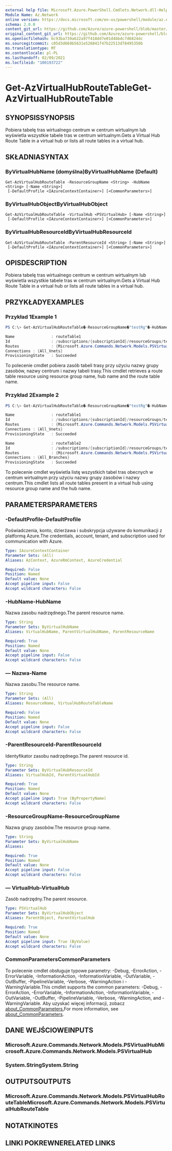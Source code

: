 ```yaml
---
external help file: Microsoft.Azure.PowerShell.Cmdlets.Network.dll-Help.xml
Module Name: Az.Network
online version: https://docs.microsoft.com/en-us/powershell/module/az.network/get-azvirtualhubroutetable
schema: 2.0.0
content_git_url: https://github.com/Azure/azure-powershell/blob/master/src/Network/Network/help/Get-AzVirtualHubRouteTable.md
original_content_git_url: https://github.com/Azure/azure-powershell/blob/master/src/Network/Network/help/Get-AzVirtualHubRouteTable.md
ms.openlocfilehash: bc93ba739a622a97f418dd7e01d4bbdc7d6824dc
ms.sourcegitcommit: c05d3d669b5631e526841f47b22513d78495350b
ms.translationtype: MT
ms.contentlocale: pl-PL
ms.lasthandoff: 02/09/2021
ms.locfileid: "100193722"
---
```

# <span data-ttu-id="019bb-101">Get-AzVirtualHubRouteTable</span><span class="sxs-lookup"><span data-stu-id="019bb-101">Get-AzVirtualHubRouteTable</span></span>

## <span data-ttu-id="019bb-102">SYNOPSIS</span><span class="sxs-lookup"><span data-stu-id="019bb-102">SYNOPSIS</span></span>
<span data-ttu-id="019bb-103">Pobiera tabelę tras wirtualnego centrum w centrum wirtualnym lub wyświetla wszystkie tabele tras w centrum wirtualnym.</span><span class="sxs-lookup"><span data-stu-id="019bb-103">Gets a Virtual Hub Route Table in a virtual hub or lists all route tables in a virtual hub.</span></span>

## <span data-ttu-id="019bb-104">SKŁADNIA</span><span class="sxs-lookup"><span data-stu-id="019bb-104">SYNTAX</span></span>

### <span data-ttu-id="019bb-105">ByVirtualHubName (domyślna)</span><span class="sxs-lookup"><span data-stu-id="019bb-105">ByVirtualHubName (Default)</span></span>
```
Get-AzVirtualHubRouteTable -ResourceGroupName <String> -HubName <String> [-Name <String>]
 [-DefaultProfile <IAzureContextContainer>] [<CommonParameters>]
```

### <span data-ttu-id="019bb-106">ByVirtualHubObject</span><span class="sxs-lookup"><span data-stu-id="019bb-106">ByVirtualHubObject</span></span>
```
Get-AzVirtualHubRouteTable -VirtualHub <PSVirtualHub> [-Name <String>]
 [-DefaultProfile <IAzureContextContainer>] [<CommonParameters>]
```

### <span data-ttu-id="019bb-107">ByVirtualHubResourceId</span><span class="sxs-lookup"><span data-stu-id="019bb-107">ByVirtualHubResourceId</span></span>
```
Get-AzVirtualHubRouteTable -ParentResourceId <String> [-Name <String>]
 [-DefaultProfile <IAzureContextContainer>] [<CommonParameters>]
```

## <span data-ttu-id="019bb-108">OPIS</span><span class="sxs-lookup"><span data-stu-id="019bb-108">DESCRIPTION</span></span>
<span data-ttu-id="019bb-109">Pobiera tabelę tras wirtualnego centrum w centrum wirtualnym lub wyświetla wszystkie tabele tras w centrum wirtualnym.</span><span class="sxs-lookup"><span data-stu-id="019bb-109">Gets a Virtual Hub Route Table in a virtual hub or lists all route tables in a virtual hub.</span></span>

## <span data-ttu-id="019bb-110">PRZYKŁADY</span><span class="sxs-lookup"><span data-stu-id="019bb-110">EXAMPLES</span></span>

### <span data-ttu-id="019bb-111">Przykład 1</span><span class="sxs-lookup"><span data-stu-id="019bb-111">Example 1</span></span>
```powershell
PS C:\> Get-AzVirtualHubRouteTable�-ResourceGroupName�"testRg"�-HubName�"westushub"�-Name�"routeTable1"

Name                : routeTable1
Id                  : /subscriptions/{subscriptionId}/resourceGroups/testRg/providers/Microsoft.Network/virtualHubs/westushub/routeTables/routeTable1
Routes              : {Microsoft.Azure.Commands.Network.Models.PSVirtualHubRoute}
Connections : {All_Vnets}
ProvisioningState   : Succeeded
```

<span data-ttu-id="019bb-112">To polecenie cmdlet pobiera zasób tabeli trasy przy użyciu nazwy grupy zasobów, nazwy centrum i nazwy tabeli trasy.</span><span class="sxs-lookup"><span data-stu-id="019bb-112">This cmdlet retrieves a route table resource using resource group name, hub name and the route table name.</span></span>

### <span data-ttu-id="019bb-113">Przykład 2</span><span class="sxs-lookup"><span data-stu-id="019bb-113">Example 2</span></span>
```powershell
PS C:\> Get-AzVirtualHubRouteTable�-ResourceGroupName�"testRg"�-HubName�"westushub"

Name                : routeTable1
Id                  : /subscriptions/{subscriptionId}/resourceGroups/testRg/providers/Microsoft.Network/virtualHubs/westushub/routeTables/routeTable1
Routes              : {Microsoft.Azure.Commands.Network.Models.PSVirtualHubRoute}
Connections : {All_Vnets}
ProvisioningState   : Succeeded

Name                : routeTable2
Id                  : /subscriptions/{subscriptionId}/resourceGroups/testRg/providers/Microsoft.Network/virtualHubs/westushub/routeTables/routeTable2
Routes              : {Microsoft.Azure.Commands.Network.Models.PSVirtualHubRoute}
Connections : {All_Branches}
ProvisioningState   : Succeeded
```

<span data-ttu-id="019bb-114">To polecenie cmdlet wyświetla listę wszystkich tabel tras obecnych w centrum wirtualnym przy użyciu nazwy grupy zasobów i nazwy centrum.</span><span class="sxs-lookup"><span data-stu-id="019bb-114">This cmdlet lists all route tables present in a virtual hub using resource group name and the hub name.</span></span>

## <span data-ttu-id="019bb-115">PARAMETERS</span><span class="sxs-lookup"><span data-stu-id="019bb-115">PARAMETERS</span></span>

### <span data-ttu-id="019bb-116">-DefaultProfile</span><span class="sxs-lookup"><span data-stu-id="019bb-116">-DefaultProfile</span></span>
<span data-ttu-id="019bb-117">Poświadczenia, konto, dzierżawa i subskrypcja używane do komunikacji z platformą Azure.</span><span class="sxs-lookup"><span data-stu-id="019bb-117">The credentials, account, tenant, and subscription used for communication with Azure.</span></span>

```yaml
Type: IAzureContextContainer
Parameter Sets: (All)
Aliases: AzContext, AzureRmContext, AzureCredential

Required: False
Position: Named
Default value: None
Accept pipeline input: False
Accept wildcard characters: False
```

### <span data-ttu-id="019bb-118">-HubName</span><span class="sxs-lookup"><span data-stu-id="019bb-118">-HubName</span></span>
<span data-ttu-id="019bb-119">Nazwa zasobu nadrzędnego.</span><span class="sxs-lookup"><span data-stu-id="019bb-119">The parent resource name.</span></span>

```yaml
Type: String
Parameter Sets: ByVirtualHubName
Aliases: VirtualHubName, ParentVirtualHubName, ParentResourceName

Required: True
Position: Named
Default value: None
Accept pipeline input: False
Accept wildcard characters: False
```

### <span data-ttu-id="019bb-120">— Nazwa</span><span class="sxs-lookup"><span data-stu-id="019bb-120">-Name</span></span>
<span data-ttu-id="019bb-121">Nazwa zasobu.</span><span class="sxs-lookup"><span data-stu-id="019bb-121">The resource name.</span></span>

```yaml
Type: String
Parameter Sets: (All)
Aliases: ResourceName, VirtualHubRouteTableName

Required: False
Position: Named
Default value: None
Accept pipeline input: False
Accept wildcard characters: False
```

### <span data-ttu-id="019bb-122">-ParentResourceId</span><span class="sxs-lookup"><span data-stu-id="019bb-122">-ParentResourceId</span></span>
<span data-ttu-id="019bb-123">Identyfikator zasobu nadrzędnego.</span><span class="sxs-lookup"><span data-stu-id="019bb-123">The parent resource id.</span></span>

```yaml
Type: String
Parameter Sets: ByVirtualHubResourceId
Aliases: VirtualHubId, ParentVirtualHubId

Required: True
Position: Named
Default value: None
Accept pipeline input: True (ByPropertyName)
Accept wildcard characters: False
```

### <span data-ttu-id="019bb-124">-ResourceGroupName</span><span class="sxs-lookup"><span data-stu-id="019bb-124">-ResourceGroupName</span></span>
<span data-ttu-id="019bb-125">Nazwa grupy zasobów.</span><span class="sxs-lookup"><span data-stu-id="019bb-125">The resource group name.</span></span>

```yaml
Type: String
Parameter Sets: ByVirtualHubName
Aliases:

Required: True
Position: Named
Default value: None
Accept pipeline input: False
Accept wildcard characters: False
```

### <span data-ttu-id="019bb-126">— VirtualHub</span><span class="sxs-lookup"><span data-stu-id="019bb-126">-VirtualHub</span></span>
<span data-ttu-id="019bb-127">Zasób nadrzędny.</span><span class="sxs-lookup"><span data-stu-id="019bb-127">The parent resource.</span></span>

```yaml
Type: PSVirtualHub
Parameter Sets: ByVirtualHubObject
Aliases: ParentObject, ParentVirtualHub

Required: True
Position: Named
Default value: None
Accept pipeline input: True (ByValue)
Accept wildcard characters: False
```

### <span data-ttu-id="019bb-128">CommonParameters</span><span class="sxs-lookup"><span data-stu-id="019bb-128">CommonParameters</span></span>
<span data-ttu-id="019bb-129">To polecenie cmdlet obsługuje typowe parametry: -Debug, -ErrorAction, -ErrorVariable, -InformationAction, -InformationVariable, -OutVariable, -OutBuffer, -PipelineVariable, -Verbose, -WarningAction i -WarningVariable.</span><span class="sxs-lookup"><span data-stu-id="019bb-129">This cmdlet supports the common parameters: -Debug, -ErrorAction, -ErrorVariable, -InformationAction, -InformationVariable, -OutVariable, -OutBuffer, -PipelineVariable, -Verbose, -WarningAction, and -WarningVariable.</span></span> <span data-ttu-id="019bb-130">Aby uzyskać więcej informacji, zobacz [about_CommonParameters.](http://go.microsoft.com/fwlink/?LinkID=113216)</span><span class="sxs-lookup"><span data-stu-id="019bb-130">For more information, see [about_CommonParameters](http://go.microsoft.com/fwlink/?LinkID=113216).</span></span>

## <span data-ttu-id="019bb-131">DANE WEJŚCIOWE</span><span class="sxs-lookup"><span data-stu-id="019bb-131">INPUTS</span></span>

### <span data-ttu-id="019bb-132">Microsoft.Azure.Commands.Network.Models.PSVirtualHub</span><span class="sxs-lookup"><span data-stu-id="019bb-132">Microsoft.Azure.Commands.Network.Models.PSVirtualHub</span></span>

### <span data-ttu-id="019bb-133">System.String</span><span class="sxs-lookup"><span data-stu-id="019bb-133">System.String</span></span>

## <span data-ttu-id="019bb-134">OUTPUTS</span><span class="sxs-lookup"><span data-stu-id="019bb-134">OUTPUTS</span></span>

### <span data-ttu-id="019bb-135">Microsoft.Azure.Commands.Network.Models.PSVirtualHubRouteTable</span><span class="sxs-lookup"><span data-stu-id="019bb-135">Microsoft.Azure.Commands.Network.Models.PSVirtualHubRouteTable</span></span>

## <span data-ttu-id="019bb-136">NOTATKI</span><span class="sxs-lookup"><span data-stu-id="019bb-136">NOTES</span></span>

## <span data-ttu-id="019bb-137">LINKI POKREWNE</span><span class="sxs-lookup"><span data-stu-id="019bb-137">RELATED LINKS</span></span>
